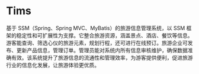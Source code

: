 # Tims
基于 SSM（Spring、Spring MVC、MyBatis）的旅游信息管理系统，以 SSM 框架的稳定性和可扩展性为支撑。它整合旅游资源，涵盖景点、酒店、餐饮等信息。游客能查询、筛选心仪的旅游元素，规划行程，还可进行在线预订。旅游企业可发布、更新产品信息，管理订单。管理员能对系统内所有信息审核维护，确保数据准确有效。该系统提升了旅游信息的流通性和管理效率，为游客提供便利，促进旅游行业的信息化发展，让旅游体验更优质。 
